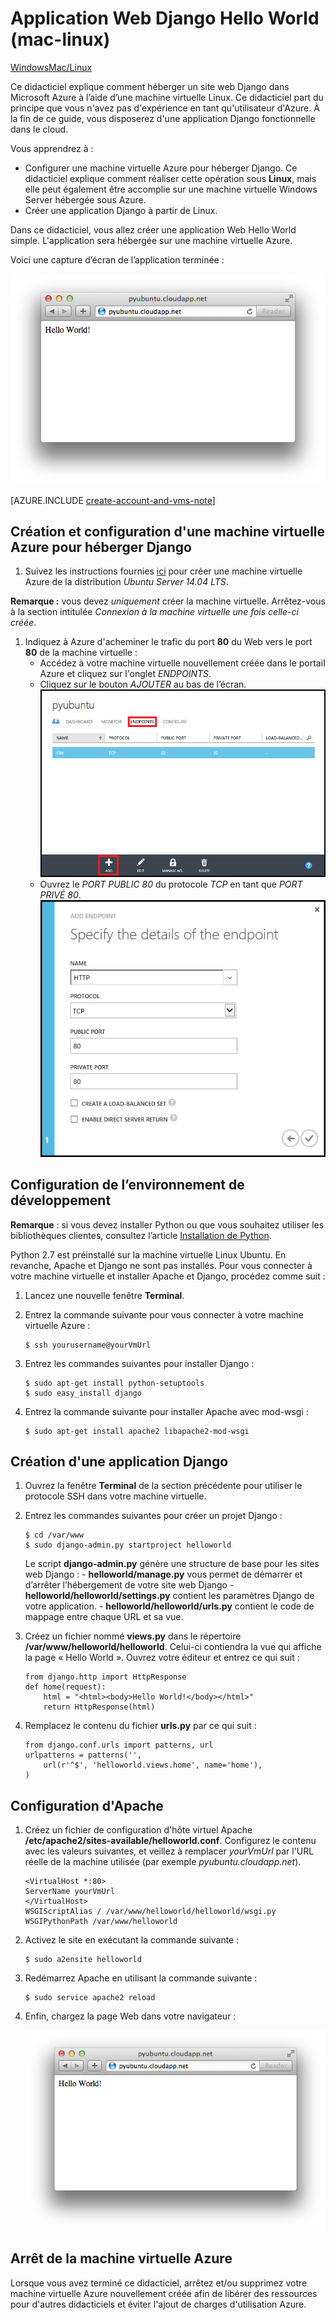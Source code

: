 <properties 
	pageTitle="Didacticiel Application web Python avec Django sur Mac - Azure" 
	description="Didacticiel qui explique comment héberger un site web Django dans Azure à l'aide d'une machine virtuelle Linux." 
	services="virtual-machines" 
	documentationCenter="python" 
	authors="huguesv" 
	manager="wpickett" 
	editor=""/>

<tags 
	ms.service="virtual-machines" 
	ms.workload="web" 
	ms.tgt_pltfrm="vm-linux" 
	ms.devlang="python" 
	ms.topic="article" 
	ms.date="05/20/2015" 
	ms.author="huvalo"/>





# Application Web Django Hello World (mac-linux)

<div class="dev-center-tutorial-selector sublanding"><a href="/develop/python/tutorials/web-app-with-django/" title="Windows">Windows</a><a href="/develop/python/tutorials/django-hello-world-(maclinux)/" title="Mac/Linux" class="current">Mac/Linux</a></div>

Ce didacticiel explique comment héberger un site web Django dans Microsoft Azure à l’aide d’une machine virtuelle Linux. Ce didacticiel part du principe que vous n'avez pas d'expérience en tant qu'utilisateur d'Azure. À la fin de ce guide, vous disposerez d'une application Django fonctionnelle dans le cloud.

Vous apprendrez à :

* Configurer une machine virtuelle Azure pour héberger Django. Ce didacticiel explique comment réaliser cette opération sous **Linux**, mais elle peut également être accomplie sur une machine virtuelle Windows Server hébergée sous Azure. 
* Créer une application Django à partir de Linux.

Dans ce didacticiel, vous allez créer une application Web Hello World simple. L'application sera hébergée sur une machine virtuelle Azure.

Voici une capture d’écran de l’application terminée :

![Fenêtre de navigateur affichant la page Hello World sous Azure](./media/virtual-machines-python-django-web-app-linux/mac-linux-django-helloworld-browser.png)

[AZURE.INCLUDE [create-account-and-vms-note](../includes/create-account-and-vms-note.md)]

## Création et configuration d'une machine virtuelle Azure pour héberger Django

1. Suivez les instructions fournies [ici][portal-vm] pour créer une machine virtuelle Azure de la distribution *Ubuntu Server 14.04 LTS*.

  **Remarque :** vous devez *uniquement* créer la machine virtuelle. Arrêtez-vous à la section intitulée *Connexion à la machine virtuelle une fois celle-ci créée*.

1. Indiquez à Azure d'acheminer le trafic du port **80** du Web vers le port **80** de la machine virtuelle :
	* Accédez à votre machine virtuelle nouvellement créée dans le portail Azure et cliquez sur l'onglet *ENDPOINTS*.
	* Cliquez sur le bouton *AJOUTER* au bas de l’écran. ![Ajouter un point de terminaison](./media/virtual-machines-python-django-web-app-linux/mac-linux-django-helloworld-add-endpoint.png)
	* Ouvrez le *PORT PUBLIC 80* du protocole *TCP* en tant que *PORT PRIVÉ 80*. ![port80](./media/virtual-machines-python-django-web-app-linux/mac-linux-django-helloworld-port80.png)

## <a id="setup"> </a>Configuration de l’environnement de développement

**Remarque** : si vous devez installer Python ou que vous souhaitez utiliser les bibliothèques clientes, consultez l’article [Installation de Python](python-how-to-install.md).

Python 2.7 est préinstallé sur la machine virtuelle Linux Ubuntu. En revanche, Apache et Django ne sont pas installés. Pour vous connecter à votre machine virtuelle et installer Apache et Django, procédez comme suit :

1.  Lancez une nouvelle fenêtre **Terminal**.
    
1.  Entrez la commande suivante pour vous connecter à votre machine virtuelle Azure :

		$ ssh yourusername@yourVmUrl

1.  Entrez les commandes suivantes pour installer Django :

		$ sudo apt-get install python-setuptools
		$ sudo easy_install django

1.  Entrez la commande suivante pour installer Apache avec mod-wsgi :

		$ sudo apt-get install apache2 libapache2-mod-wsgi


## Création d'une application Django

1.  Ouvrez la fenêtre **Terminal** de la section précédente pour utiliser le protocole SSH dans votre machine virtuelle.
    
1.  Entrez les commandes suivantes pour créer un projet Django :

		$ cd /var/www
		$ sudo django-admin.py startproject helloworld

    Le script **django-admin.py** génère une structure de base pour les sites web Django : - **helloworld/manage.py** vous permet de démarrer et d’arrêter l’hébergement de votre site web Django - **helloworld/helloworld/settings.py** contient les paramètres Django de votre application. - **helloworld/helloworld/urls.py** contient le code de mappage entre chaque URL et sa vue.

1.  Créez un fichier nommé **views.py** dans le répertoire **/var/www/helloworld/helloworld**. Celui-ci contiendra la vue qui affiche la page « Hello World ». Ouvrez votre éditeur et entrez ce qui suit :
		
		from django.http import HttpResponse
		def home(request):
    		html = "<html><body>Hello World!</body></html>"
    		return HttpResponse(html)

1.  Remplacez le contenu du fichier **urls.py** par ce qui suit :

		from django.conf.urls import patterns, url
		urlpatterns = patterns('',
			url(r'^$', 'helloworld.views.home', name='home'),
		)


## Configuration d'Apache

1.  Créez un fichier de configuration d'hôte virtuel Apache **/etc/apache2/sites-available/helloworld.conf**. Configurez le contenu avec les valeurs suivantes, et veillez à remplacer *yourVmUrl* par l'URL réelle de la machine utilisée (par exemple *pyubuntu.cloudapp.net*).

		<VirtualHost *:80>
		ServerName yourVmUrl
		</VirtualHost>
		WSGIScriptAlias / /var/www/helloworld/helloworld/wsgi.py
		WSGIPythonPath /var/www/helloworld

1.  Activez le site en exécutant la commande suivante :

        $ sudo a2ensite helloworld

1.  Redémarrez Apache en utilisant la commande suivante :

        $ sudo service apache2 reload

1.  Enfin, chargez la page Web dans votre navigateur :

	![Fenêtre de navigateur affichant la page Hello World sous Azure](./media/virtual-machines-python-django-web-app-linux/mac-linux-django-helloworld-browser.png)


## Arrêt de la machine virtuelle Azure

Lorsque vous avez terminé ce didacticiel, arrêtez et/ou supprimez votre machine virtuelle Azure nouvellement créée afin de libérer des ressources pour d'autres didacticiels et éviter l'ajout de charges d'utilisation Azure.


[portal-vm]: /manage/linux/tutorials/virtual-machine-from-gallery/

<!---HONumber=58-->